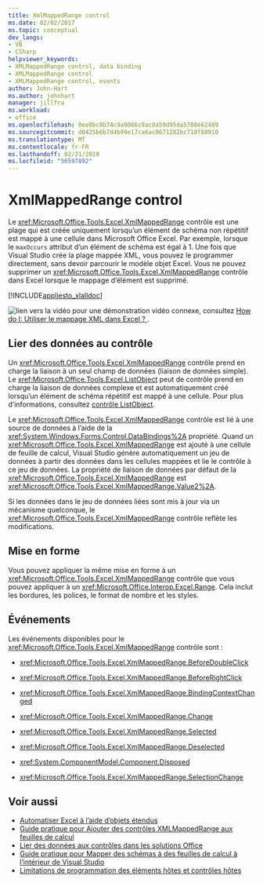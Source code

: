 ```yaml
---
title: XmlMappedRange control
ms.date: 02/02/2017
ms.topic: conceptual
dev_langs:
- VB
- CSharp
helpviewer_keywords:
- XMLMappedRange control, data binding
- XMLMappedRange control
- XMLMappedRange control, events
author: John-Hart
ms.author: johnhart
manager: jillfra
ms.workload:
- office
ms.openlocfilehash: 0ee0bc8b74c9a9006c9ac0a59d95da5708e62489
ms.sourcegitcommit: d0425b6b7d4b99e17ca6ac0671282bc718f80910
ms.translationtype: MT
ms.contentlocale: fr-FR
ms.lasthandoff: 02/21/2019
ms.locfileid: "56597892"
---
```

# <a name="xmlmappedrange-control"></a>XmlMappedRange control
  Le <xref:Microsoft.Office.Tools.Excel.XmlMappedRange> contrôle est une plage qui est créée uniquement lorsqu’un élément de schéma non répétitif est mappé à une cellule dans Microsoft Office Excel. Par exemple, lorsque le `maxOccurs` attribut d’un élément de schéma est égal à 1. Une fois que Visual Studio crée la plage mappée XML, vous pouvez le programmer directement, sans devoir parcourir le modèle objet Excel. Vous ne pouvez supprimer un <xref:Microsoft.Office.Tools.Excel.XmlMappedRange> contrôle dans Excel lorsque le mappage d’élément est supprimé.

 [!INCLUDE[appliesto_xlalldoc](../vsto/includes/appliesto-xlalldoc-md.md)]

 ![lien vers la vidéo](../vsto/media/playvideo.gif "lien vers la vidéo") pour une démonstration vidéo connexe, consultez [How do I: Utiliser le mappage XML dans Excel ? ](http://go.microsoft.com/fwlink/?LinkID=130288).

## <a name="bind-data-to-the-control"></a>Lier des données au contrôle
 Un <xref:Microsoft.Office.Tools.Excel.XmlMappedRange> contrôle prend en charge la liaison à un seul champ de données (liaison de données simple). Le <xref:Microsoft.Office.Tools.Excel.ListObject> peut de contrôle prend en charge la liaison de données complexe et est automatiquement créé lorsqu’un élément de schéma répétitif est mappé à une cellule. Pour plus d’informations, consultez [contrôle ListObject](../vsto/listobject-control.md).

 Le <xref:Microsoft.Office.Tools.Excel.XmlMappedRange> contrôle est lié à une source de données à l’aide de la <xref:System.Windows.Forms.Control.DataBindings%2A> propriété. Quand un <xref:Microsoft.Office.Tools.Excel.XmlMappedRange> est ajouté à une cellule de feuille de calcul, Visual Studio génère automatiquement un jeu de données à partir des données dans les cellules mappées et lie le contrôle à ce jeu de données. La propriété de liaison de données par défaut de la <xref:Microsoft.Office.Tools.Excel.XmlMappedRange> est <xref:Microsoft.Office.Tools.Excel.XmlMappedRange.Value2%2A>.

 Si les données dans le jeu de données liées sont mis à jour via un mécanisme quelconque, le <xref:Microsoft.Office.Tools.Excel.XmlMappedRange> contrôle reflète les modifications.

## <a name="formatting"></a>Mise en forme
 Vous pouvez appliquer la même mise en forme à un <xref:Microsoft.Office.Tools.Excel.XmlMappedRange> contrôle que vous pouvez appliquer à un <xref:Microsoft.Office.Interop.Excel.Range>. Cela inclut les bordures, les polices, le format de nombre et les styles.

## <a name="events"></a>Événements
 Les événements disponibles pour le <xref:Microsoft.Office.Tools.Excel.XmlMappedRange> contrôle sont :

-   <xref:Microsoft.Office.Tools.Excel.XmlMappedRange.BeforeDoubleClick>

-   <xref:Microsoft.Office.Tools.Excel.XmlMappedRange.BeforeRightClick>

-   <xref:Microsoft.Office.Tools.Excel.XmlMappedRange.BindingContextChanged>

-   <xref:Microsoft.Office.Tools.Excel.XmlMappedRange.Change>

-   <xref:Microsoft.Office.Tools.Excel.XmlMappedRange.Selected>

-   <xref:Microsoft.Office.Tools.Excel.XmlMappedRange.Deselected>

-   <xref:System.ComponentModel.Component.Disposed>

-   <xref:Microsoft.Office.Tools.Excel.XmlMappedRange.SelectionChange>

## <a name="see-also"></a>Voir aussi
- [Automatiser Excel à l’aide d’objets étendus](../vsto/automating-excel-by-using-extended-objects.md)
- [Guide pratique pour Ajouter des contrôles XMLMappedRange aux feuilles de calcul](../vsto/how-to-add-xmlmappedrange-controls-to-worksheets.md)
- [Lier des données aux contrôles dans les solutions Office](../vsto/binding-data-to-controls-in-office-solutions.md)
- [Guide pratique pour Mapper des schémas à des feuilles de calcul à l’intérieur de Visual Studio](../vsto/how-to-map-schemas-to-worksheets-inside-visual-studio.md)
- [Limitations de programmation des éléments hôtes et contrôles hôtes](../vsto/programmatic-limitations-of-host-items-and-host-controls.md)
